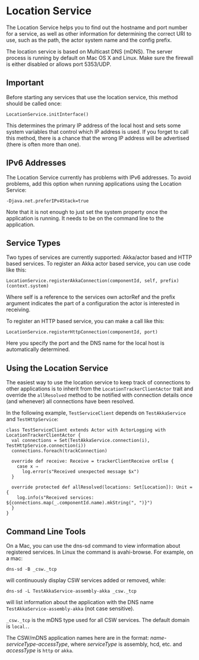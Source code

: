 Location Service
=====================

The Location Service helps you to find out the hostname and port number for a service,
as well as other information for determining the correct URI to use, such as the path,
the actor system name and the config prefix.

The location service is based on Multicast DNS (mDNS). The server process is running by default on
Mac OS X and Linux. Make sure the firewall is either disabled or allows port 5353/UDP.

Important
---------

Before starting any services that use the location service, this method should be called once:

    LocationService.initInterface()

This determines the primary IP address of the local host and sets some system variables that 
control which IP address is used. If you forget to call this method, there is a chance that 
the wrong IP address will be advertised (there is often more than one).

IPv6 Addresses
--------------

The Location Service currently has problems with IPv6 addresses.
To avoid problems, add this option when running applications using the Location Service:

    -Djava.net.preferIPv4Stack=true

Note that it is not enough to just set the system property once the application is running.
It needs to be on the command line to the application.

Service Types
-------------

Two types of services are currently supported: Akka/actor based and HTTP based services.
To register an Akka actor based service, you can use code like this:

    LocationService.registerAkkaConnection(componentId, self, prefix)(context.system)

Where self is a reference to the services own actorRef and the prefix argument indicates the
part of a configuration the actor is interested in receiving.

To register an HTTP based service, you can make a call like this:

    LocationService.registerHttpConnection(componentId, port)

Here you specify the port and the DNS name for the local host is automatically determined.


Using the Location Service
--------------------------

The easiest way to use the location service to keep track of connections to other applications
is to inherit from the `LocationTrackerClientActor` trait and override the `allResolved` method
to be notified with connection details once (and whenever) all connections have been resolved.

In the following example, `TestServiceClient` depends on `TestAkkaService` and `TestHttpService`:

```
class TestServiceClient extends Actor with ActorLogging with LocationTrackerClientActor {
  val connections = Set(TestAkkaService.connection(i), TestHttpService.connection(i))
  connections.foreach(trackConnection)

  override def receive: Receive = trackerClientReceive orElse {
    case x ⇒
      log.error(s"Received unexpected message $x")
  }

  override protected def allResolved(locations: Set[Location]): Unit = {
    log.info(s"Received services: ${connections.map(_.componentId.name).mkString(", ")}")
  }
}
```

Command Line Tools
------------------

On a Mac, you can use the dns-sd command to view information about registered services.
In Linux the command is avahi-browse.
For example, on a mac:

    dns-sd -B _csw._tcp 

will continuously display CSW services added or removed, while:

    dns-sd -L TestAkkaService-assembly-akka _csw._tcp

will list information about the application with the DNS name `TestAkkaService-assembly-akka` (not case sensitive).

`_csw._tcp` is the mDNS type used for all CSW services. The default domain is `local.`.

The CSW/mDNS application names here are in the format: *name-serviceType-accessType*,
where *serviceType* is assembly, hcd, etc. and *accessType* is `http` or `akka`.


